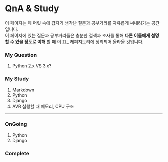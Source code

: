 # QnA & Study
이 페이지는 제 머릿 속에 갑자기 생각난 질문과 공부거리를 자유롭게 써내려가는 공간입니다.  
이 페이지에 있는 질문과 공부거리들은 충분한 검색과 조사를 통해 __다른 이들에게 설명할 수 있을 정도로 이해__ 할 때 이 [TIL](https://github.com/ayunran4/TIL) 레퍼지토리에 정리되어 올라올 것입니다.  

### My Question
1. Python 2.x VS 3.x?

### My Study
1. Markdown
2. Python
3. Django
4. AVR 실행할 때 메모리, CPU 구조
___

### OnGoing
1. Python
2. Django

### Complete
